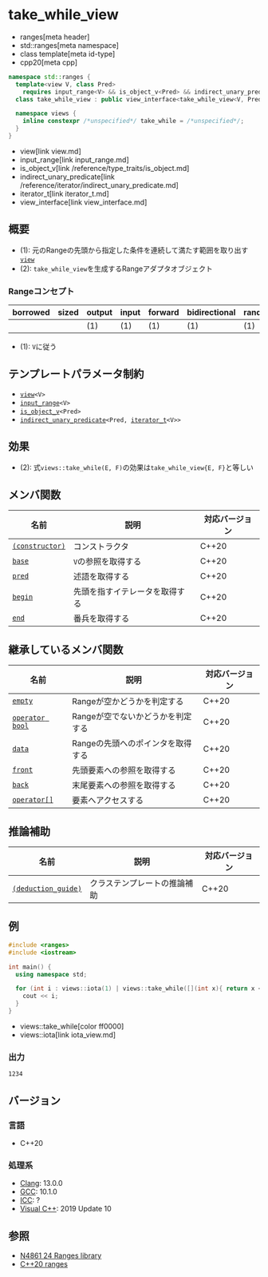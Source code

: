 # take_while_view
* ranges[meta header]
* std::ranges[meta namespace]
* class template[meta id-type]
* cpp20[meta cpp]

```cpp
namespace std::ranges {
  template<view V, class Pred>
    requires input_range<V> && is_object_v<Pred> && indirect_unary_predicate<const Pred, iterator_t<V>>
  class take_while_view : public view_interface<take_while_view<V, Pred>> { …… }; // (1)

  namespace views {
    inline constexpr /*unspecified*/ take_while = /*unspecified*/;     // (2)
  }
}
```
* view[link view.md]
* input_range[link input_range.md]
* is_object_v[link /reference/type_traits/is_object.md]
* indirect_unary_predicate[link /reference/iterator/indirect_unary_predicate.md]
* iterator_t[link iterator_t.md]
* view_interface[link view_interface.md]

## 概要
- (1): 元のRangeの先頭から指定した条件を連続して満たす範囲を取り出す[`view`](view.md)
- (2): `take_while_view`を生成するRangeアダプタオブジェクト

### Rangeコンセプト

| borrowed | sized | output | input | forward | bidirectional | random_access | contiguous | common | viewable | view |
|----------|-------|--------|-------|---------|---------------|---------------|------------|--------|----------|------|
|          |       | (1)    | (1)   | (1)     | (1)           | (1)           | (1)        |        | ○       | ○   |

- (1): `V`に従う

## テンプレートパラメータ制約

- [`view`](view.md)`<V>`
- [`input_range`](input_range.md)`<V>`
- [`is_object_v`](/reference/type_traits/is_object.md)`<Pred>`
- [`indirect_unary_predicate`](/reference/iterator/indirect_unary_predicate.md)`<Pred, `[`iterator_t`](iterator_t.md)`<V>>`

## 効果

- (2): 式`views::take_while(E, F)`の効果は`take_while_view{E, F}`と等しい

## メンバ関数

| 名前                                                         | 説明                             | 対応バージョン |
|--------------------------------------------------------------|----------------------------------|----------------|
| [`(constructor)`](take_while_view/op_constructor.md.nolink)  | コンストラクタ                   | C++20          |
| [`base`](take_while_view/base.md.nolink)                     | `V`の参照を取得する              | C++20          |
| [`pred`](take_while_view/pred.md.nolink)                     | 述語を取得する                   | C++20          |
| [`begin`](take_while_view/begin.md.nolink)                   | 先頭を指すイテレータを取得する   | C++20          |
| [`end`](take_while_view/end.md.nolink)                       | 番兵を取得する                   | C++20          |

## 継承しているメンバ関数

| 名前                                         | 説明                              | 対応バージョン |
|----------------------------------------------|-----------------------------------|----------------|
| [`empty`](view_interface/empty.md)           | Rangeが空かどうかを判定する       | C++20          |
| [`operator bool`](view_interface/op_bool.md) | Rangeが空でないかどうかを判定する | C++20          |
| [`data`](view_interface/data.md)             | Rangeの先頭へのポインタを取得する | C++20          |
| [`front`](view_interface/front.md)           | 先頭要素への参照を取得する        | C++20          |
| [`back`](view_interface/back.md)             | 末尾要素への参照を取得する        | C++20          |
| [`operator[]`](view_interface/op_at.md)      | 要素へアクセスする                | C++20          |

## 推論補助

| 名前                                                  | 説明                         | 対応バージョン |
|-------------------------------------------------------|------------------------------|----------------|
| [`(deduction_guide)`](take_while_view/op_deduction_guide.md.nolink) | クラステンプレートの推論補助 | C++20          |

## 例
```cpp example
#include <ranges>
#include <iostream>

int main() {
  using namespace std;

  for (int i : views::iota(1) | views::take_while([](int x){ return x < 5; })) {
    cout << i;
  }
}
```
* views::take_while[color ff0000]
* views::iota[link iota_view.md]

### 出力
```
1234
```

## バージョン
### 言語
- C++20

### 処理系
- [Clang](/implementation.md#clang): 13.0.0
- [GCC](/implementation.md#gcc): 10.1.0
- [ICC](/implementation.md#icc): ?
- [Visual C++](/implementation.md#visual_cpp): 2019 Update 10

## 参照
- [N4861 24 Ranges library](https://timsong-cpp.github.io/cppwp/n4861/ranges)
- [C++20 ranges](https://techbookfest.org/product/5134506308665344)
